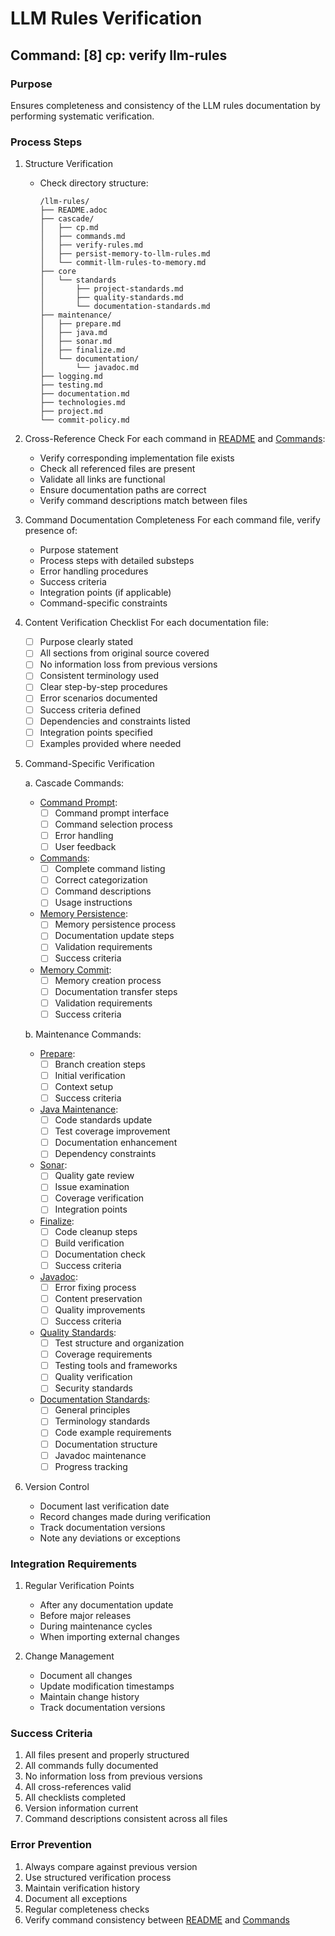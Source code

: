 # LLM Rules Verification

## Command: [8] cp: verify llm-rules

### Purpose
Ensures completeness and consistency of the LLM rules documentation by performing systematic verification.

### Process Steps

1. Structure Verification
   - Check directory structure:
     ```
     /llm-rules/
     ├── README.adoc
     ├── cascade/
     │   ├── cp.md
     │   ├── commands.md
     │   ├── verify-rules.md
     │   ├── persist-memory-to-llm-rules.md
     │   └── commit-llm-rules-to-memory.md
     ├── core
     │   └── standards
     │       ├── project-standards.md
     │       ├── quality-standards.md
     │       └── documentation-standards.md
     ├── maintenance/
     │   ├── prepare.md
     │   ├── java.md
     │   ├── sonar.md
     │   ├── finalize.md
     │   └── documentation/
     │       └── javadoc.md
     ├── logging.md
     ├── testing.md
     ├── documentation.md
     ├── technologies.md
     ├── project.md
     └── commit-policy.md
     ```

2. Cross-Reference Check
   For each command in [README](../../../README.adoc) and [Commands](../../commands.md):
   - Verify corresponding implementation file exists
   - Check all referenced files are present
   - Validate all links are functional
   - Ensure documentation paths are correct
   - Verify command descriptions match between files

3. Command Documentation Completeness
   For each command file, verify presence of:
   - Purpose statement
   - Process steps with detailed substeps
   - Error handling procedures
   - Success criteria
   - Integration points (if applicable)
   - Command-specific constraints

4. Content Verification Checklist
   For each documentation file:
   - [ ] Purpose clearly stated
   - [ ] All sections from original source covered
   - [ ] No information loss from previous versions
   - [ ] Consistent terminology used
   - [ ] Clear step-by-step procedures
   - [ ] Error scenarios documented
   - [ ] Success criteria defined
   - [ ] Dependencies and constraints listed
   - [ ] Integration points specified
   - [ ] Examples provided where needed

5. Command-Specific Verification

   a. Cascade Commands:
      - [Command Prompt](../../cascade/cp.md):
        - [ ] Command prompt interface
        - [ ] Command selection process
        - [ ] Error handling
        - [ ] User feedback

      - [Commands](../../cascade/commands.md):
        - [ ] Complete command listing
        - [ ] Correct categorization
        - [ ] Command descriptions
        - [ ] Usage instructions

      - [Memory Persistence](../../cascade/persist-memory-to-llm-rules.md):
        - [ ] Memory persistence process
        - [ ] Documentation update steps
        - [ ] Validation requirements
        - [ ] Success criteria

      - [Memory Commit](../../cascade/commit-llm-rules-to-memory.md):
        - [ ] Memory creation process
        - [ ] Documentation transfer steps
        - [ ] Validation requirements
        - [ ] Success criteria

   b. Maintenance Commands:
      - [Prepare](../../../maintenance/prepare.md):
        - [ ] Branch creation steps
        - [ ] Initial verification
        - [ ] Context setup
        - [ ] Success criteria

      - [Java Maintenance](../../../maintenance/java.md):
        - [ ] Code standards update
        - [ ] Test coverage improvement
        - [ ] Documentation enhancement
        - [ ] Dependency constraints

      - [Sonar](../../../maintenance/sonar.md):
        - [ ] Quality gate review
        - [ ] Issue examination
        - [ ] Coverage verification
        - [ ] Integration points

      - [Finalize](../../../maintenance/finalize.md):
        - [ ] Code cleanup steps
        - [ ] Build verification
        - [ ] Documentation check
        - [ ] Success criteria

      - [Javadoc](../../../maintenance/documentation/javadoc.md):
        - [ ] Error fixing process
        - [ ] Content preservation
        - [ ] Quality improvements
        - [ ] Success criteria

      - [Quality Standards](../../../core/standards/quality-standards.md):
        - [ ] Test structure and organization
        - [ ] Coverage requirements
        - [ ] Testing tools and frameworks
        - [ ] Quality verification
        - [ ] Security standards

      - [Documentation Standards](../../../core/standards/documentation-standards.md):
        - [ ] General principles
        - [ ] Terminology standards
        - [ ] Code example requirements
        - [ ] Documentation structure
        - [ ] Javadoc maintenance
        - [ ] Progress tracking

6. Version Control
   - Document last verification date
   - Record changes made during verification
   - Track documentation versions
   - Note any deviations or exceptions

### Integration Requirements

1. Regular Verification Points
   - After any documentation update
   - Before major releases
   - During maintenance cycles
   - When importing external changes

2. Change Management
   - Document all changes
   - Update modification timestamps
   - Maintain change history
   - Track documentation versions

### Success Criteria
1. All files present and properly structured
2. All commands fully documented
3. No information loss from previous versions
4. All cross-references valid
5. All checklists completed
6. Version information current
7. Command descriptions consistent across all files

### Error Prevention
1. Always compare against previous version
2. Use structured verification process
3. Maintain verification history
4. Document all exceptions
5. Regular completeness checks
6. Verify command consistency between [README](../../../README.adoc) and [Commands](../../commands.md)
